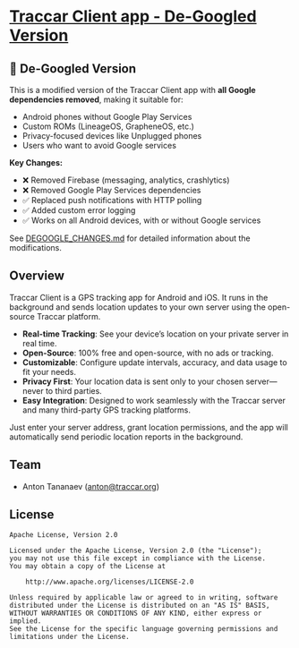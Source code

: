 # [Traccar Client app - De-Googled Version](https://www.traccar.org/client)

## 🚫 De-Googled Version

This is a modified version of the Traccar Client app with **all Google dependencies removed**, making it suitable for:
- Android phones without Google Play Services
- Custom ROMs (LineageOS, GrapheneOS, etc.)
- Privacy-focused devices like Unplugged phones
- Users who want to avoid Google services

**Key Changes:**
- ❌ Removed Firebase (messaging, analytics, crashlytics)
- ❌ Removed Google Play Services dependencies
- ✅ Replaced push notifications with HTTP polling
- ✅ Added custom error logging
- ✅ Works on all Android devices, with or without Google services

See [DEGOOGLE_CHANGES.md](DEGOOGLE_CHANGES.md) for detailed information about the modifications.

## Overview

Traccar Client is a GPS tracking app for Android and iOS. It runs in the background and sends location updates to your own server using the open-source Traccar platform.

- **Real-time Tracking**: See your device’s location on your private server in real time.
- **Open-Source**: 100% free and open-source, with no ads or tracking.
- **Customizable**: Configure update intervals, accuracy, and data usage to fit your needs.
- **Privacy First**: Your location data is sent only to your chosen server—never to third parties.
- **Easy Integration**: Designed to work seamlessly with the Traccar server and many third-party GPS tracking platforms.

Just enter your server address, grant location permissions, and the app will automatically send periodic location reports in the background.

## Team

- Anton Tananaev ([anton@traccar.org](mailto:anton@traccar.org))

## License

    Apache License, Version 2.0

    Licensed under the Apache License, Version 2.0 (the "License");
    you may not use this file except in compliance with the License.
    You may obtain a copy of the License at

        http://www.apache.org/licenses/LICENSE-2.0

    Unless required by applicable law or agreed to in writing, software
    distributed under the License is distributed on an "AS IS" BASIS,
    WITHOUT WARRANTIES OR CONDITIONS OF ANY KIND, either express or implied.
    See the License for the specific language governing permissions and
    limitations under the License.
